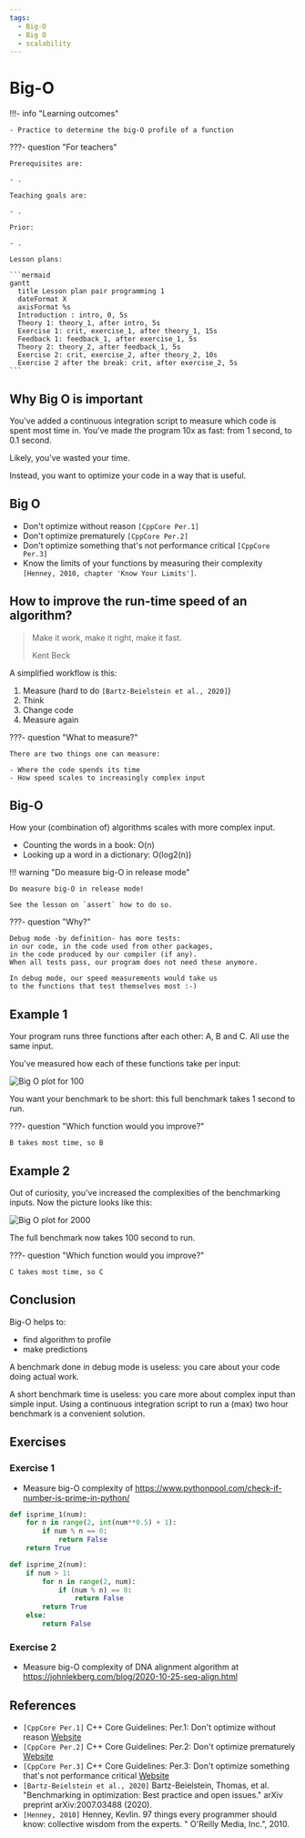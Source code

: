 ```yaml
---
tags:
  - Big-O
  - Big O
  - scalability
---
```


# Big-O

!!!- info "Learning outcomes"

    - Practice to determine the big-O profile of a function

???- question "For teachers"

    Prerequisites are:

    - .

    Teaching goals are:

    - .

    Prior:

    - .

    Lesson plans:

    ```mermaid
    gantt
      title Lesson plan pair programming 1
      dateFormat X
      axisFormat %s
      Introduction : intro, 0, 5s
      Theory 1: theory_1, after intro, 5s
      Exercise 1: crit, exercise_1, after theory_1, 15s
      Feedback 1: feedback_1, after exercise_1, 5s
      Theory 2: theory_2, after feedback_1, 5s
      Exercise 2: crit, exercise_2, after theory_2, 10s
      Exercise 2 after the break: crit, after exercise_2, 5s
    ```

## Why Big O is important

You've added a continuous integration script to measure which code
is spent most time in. You've made the program 10x as fast:
from 1 second, to 0.1 second.

Likely, you've wasted your time.

Instead, you want to optimize your code in a way that is useful.

## Big O

- Don't optimize without reason `[CppCore Per.1]`
- Don't optimize prematurely `[CppCore Per.2]`
- Don't optimize something
  that's not performance critical `[CppCore Per.3]`
- Know the limits of your functions by measuring their complexity
  `[Henney, 2010, chapter 'Know Your Limits']`.

## How to improve the run-time speed of an algorithm?

> Make it work, make it right, make it fast.
>
> Kent Beck

A simplified workflow is this:

1. Measure (hard to do `[Bartz-Beielstein et al., 2020]`)
2. Think
3. Change code
4. Measure again

???- question "What to measure?"

    There are two things one can measure:

    - Where the code spends its time
    - How speed scales to increasingly complex input


## Big-O

How your (combination of) algorithms scales with more complex input.

- Counting the words in a book: O(n)
- Looking up a word in a dictionary: O(log2(n))

!!! warning "Do measure big-O in release mode"

    Do measure big-O in release mode!

    See the lesson on `assert` how to do so.

???- question "Why?"

    Debug mode -by definition- has more tests:
    in our code, in the code used from other packages,
    in the code produced by our compiler (if any).
    When all tests pass, our program does not need these anymore.

    In debug mode, our speed measurements would take us
    to the functions that test themselves most :-)

## Example 1

Your program runs three functions after each other: A, B and C.
All use the same input.

You've measured how each of these functions take per input:

![Big O plot for 100](big_o_100.png)

You want your benchmark to be short:
this full benchmark takes 1 second to run.

???- question "Which function would you improve?"

    B takes most time, so B

## Example 2

Out of curiosity, you've increased the complexities of
the benchmarking inputs. Now the picture looks like this:

![Big O plot for 2000](big_o_2000.png)

The full benchmark now takes 100 second to run.

???- question "Which function would you improve?"

    C takes most time, so C

## Conclusion

Big-O helps to:

- find algorithm to profile
- make predictions

A benchmark done in debug mode is useless:
you care about your code doing actual work.

A short benchmark time is useless:
you care more about complex input than simple input.
Using a continuous integration script to run a (max) two hour
benchmark is a convenient solution.

## Exercises

### Exercise 1

- Measure big-O complexity of <https://www.pythonpool.com/check-if-number-is-prime-in-python/>

```python
def isprime_1(num):
    for n in range(2, int(num**0.5) + 1):
        if num % n == 0:
            return False
    return True
```

```python
def isprime_2(num):
    if num > 1:
        for n in range(2, num):
            if (num % n) == 0:
                return False
        return True
    else:
        return False
```

### Exercise 2

- Measure big-O complexity of DNA alignment algorithm
  at <https://johnlekberg.com/blog/2020-10-25-seq-align.html>

## References

- `[CppCore Per.1]` C++ Core Guidelines: Per.1: Don't optimize without reason
  [Website](https://isocpp.github.io/CppCoreGuidelines/CppCoreGuidelines#Rper-reason)
- `[CppCore Per.2]` C++ Core Guidelines: Per.2: Don't optimize prematurely
  [Website](https://isocpp.github.io/CppCoreGuidelines/CppCoreGuidelines#per2-dont-optimize-prematurely)
- `[CppCore Per.3]` C++ Core Guidelines: Per.3:
  Don't optimize something that's not performance critical
  [Website](https://isocpp.github.io/CppCoreGuidelines/CppCoreGuidelines#per3-dont-optimize-something-thats-not-performance-critical)
- `[Bartz-Beielstein et al., 2020]` Bartz-Beielstein, Thomas, et al. "Benchmarking in optimization: Best practice and open issues." arXiv preprint arXiv:2007.03488 (2020).
- `[Henney, 2010]` Henney, Kevlin.
  97 things every programmer should know: collective wisdom from the experts. "
  O'Reilly Media, Inc.", 2010.
